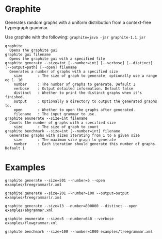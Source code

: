 # Graphite

Generates random graphs with a uniform distribution from a context-free hypergraph grammar.

Use graphite with the following: `graphite=java -jar graphite-1.1.jar`

```
graphite
  Opens the graphite gui
graphite gui filename
  Opens the graphite gui with a specified file
graphite generate --size=int [--number=int] [--verbose] [--distinct] [--output=path] [--open] filename
  Generates a number of graphs with a specified size
    size       : The size of graph to generate, optionally use a range eg 1..10
    number     : The number of graphs to generate. Default 1
    verbose    : Output detailed information. Default false
    distinct   : Whether to print the distinct graphs when it's finished.
    output     : Optionally a directory to output the generated graphs to.
    open       : Whether to open the graphs after generated.
    filename   : The input grammar to use.
graphite enumerate --size=int filename
  Counts the number of graphs with a specified size
    size       : The size of graph to count
graphite benchmark --size=int [--number=int] filename
  Generates graphs with sizes iterating from 1 to a given size
    size       : The maximum size graph to generate
    number     : Each iteration should generate this number of graphs. Default 1
 ```

# Examples

`graphite generate --size=501 --number=5 --open examples/treegrammarlr.xml`

`graphite generate --size=201 --number=100 --output=output examples/treegrammarlr.xml`

`graphite generate --size=13 --number=800000 --distinct --open examples/abgrammar.xml`

`graphite enumerate --size=5 --number=640 --verbose examples/flowgrammar.xml`

`graphite benchmark --size=100 --number=1000 examples/treegrammar.xml`
